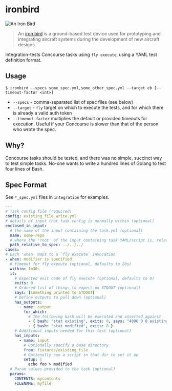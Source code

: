 # ironbird

![An Iron Bird](https://www.aerospacetestinginternational.com/wp-content/uploads/2019/04/Gulfstream_Iron-Bird_2-702x336.jpg)

> An [iron bird](https://en.wikipedia.org/wiki/Iron_bird_(aviation)) is a ground-based test device used for prototyping and integrating aircraft systems during the development of new aircraft designs.

Integration-tests Concourse tasks using `fly execute`, using a YAML test definition format.

## Usage

```terminal
$ ironbird --specs some_spec.yml,some_other_spec.yml --target eb [--timeout-factor <int>]
```

* `--specs` - comma-separated list of spec files (see below)
* `--target` - `fly` target on which to execute the tests, and for which there is already a valid auth token
* `--timeout-factor` multiplies the default or provided timeouts for execution. Useful if your Concourse is slower than that of the person who wrote the spec.

## Why?

Concourse tasks should be tested, and there was no simple, succinct way to test simple tasks. No-one wants to write a hundred lines of Golang to test four lines of Bash.

## Spec Format

See `*_spec.yml` files in `integration` for examples.

```yaml
---
# Task config file (required)
config: existing_file_write.yml
# details of input that task config is normally within (optional)
enclosed_in_input:
  # the name of the input containing the task.yml (optional)
  name: some-repo
  # where the 'root' of the input containing task YAML/script is, relative to this spec file (optional)
  path_relative_to_spec: ../../../
cases:
# Each 'when' maps to a `fly execute` invocation
- when: modifier is specified
  # timeout for fly execute (optional, defaults to 20s)
  within: 1m30s
  it:
    # Expected exit code of fly execute (optional, defaults to 0)
    exits: 0
    # Ordered list of things to expect on STDOUT (optional)
    says: [something printed to STDOUT]
    # Define outputs to pull down (optional)
    has_outputs:
      - name: output
        for_which:
          # The following bash will be executed and asserted against
          - { bash: "stat existing", exits: 0, says: "4096 0 0 existing" }
          - { bash: "stat modified", exits: 0 }
    # Additional inputs needed for this test (optional)
    has_inputs:
      - name: input
        # Optionally specify a base directory
        from: fixtures/existing_file
        # Optionally run a script in that dir to set it up
        setup: |
          echo foo > modified
  # Param values provided to the task (optional)
  params:
    CONTENTS: mycontents
    FILENAME: myfile
```

